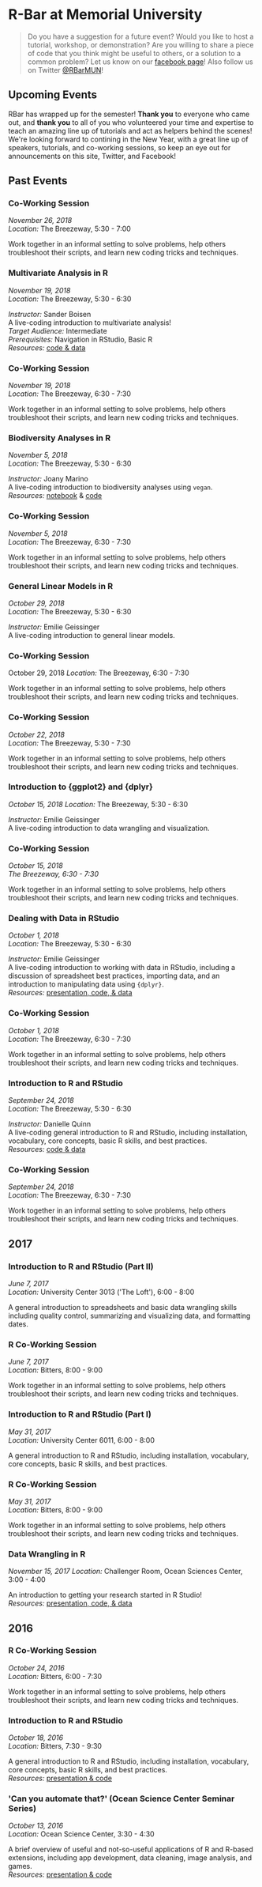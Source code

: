 # R-Bar at Memorial University

> Do you have a suggestion for a future event? Would you like to host a tutorial, workshop, or demonstration? Are you willing to share a piece of code that you think might be useful to others, or a solution to a common problem? Let us know on our [facebook page](https://www.facebook.com/RBarMUN/)! Also follow us on Twitter [@RBarMUN](https://twitter.com/RBarMUN)!

## Upcoming Events

RBar has wrapped up for the semester! **Thank you** to everyone who came out, and **thank you** to all of you who volunteered your time and expertise to teach an amazing line up of tutorials and act as helpers behind the scenes! We're looking forward to contining in the New Year, with a great line up of speakers, tutorials, and co-working sessions, so keep an eye out for announcements on this site, Twitter, and Facebook!

## Past Events

### Co-Working Session  
*November 26, 2018*  
*Location:* The Breezeway, 5:30 - 7:00

Work together in an informal setting to solve problems, help others troubleshoot their scripts, and learn new coding tricks and techniques.

### Multivariate Analysis in R  
*November 19, 2018*      
*Location:* The Breezeway, 5:30 - 6:30  

*Instructor:* Sander Boisen  
A live-coding introduction to multivariate analysis!  
*Target Audience:* Intermediate  
*Prerequisites:* Navigation in RStudio, Basic R  
*Resources:* [code & data](https://github.com/DanielleQuinn/RBarMUN/tree/master/18Nov2018)

### Co-Working Session  
*November 19, 2018*  
*Location:* The Breezeway, 6:30 - 7:30

Work together in an informal setting to solve problems, help others troubleshoot their scripts, and learn new coding tricks and techniques.

### Biodiversity Analyses in R  
*November 5, 2018*      
*Location:* The Breezeway, 5:30 - 6:30  

*Instructor:* Joany Marino  
A live-coding introduction to biodiversity analyses using `vegan`.  
*Resources:* [notebook](https://gitlab.com/JoMarino/rtutorials/blob/master/vegan_diversity.ipynb) & [code](https://github.com/DanielleQuinn/RBarMUN/tree/master/5Nov2018)

### Co-Working Session  
*November 5, 2018*  
*Location:* The Breezeway, 6:30 - 7:30

Work together in an informal setting to solve problems, help others troubleshoot their scripts, and learn new coding tricks and techniques.

### General Linear Models in R  
*October 29, 2018*  
*Location:* The Breezeway, 5:30 - 6:30  

*Instructor:* Emilie Geissinger  
A live-coding introduction to general linear models.  

### Co-Working Session  
October 29, 2018
*Location:* The Breezeway, 6:30 - 7:30  

Work together in an informal setting to solve problems, help others troubleshoot their scripts, and learn new coding tricks and techniques.

### Co-Working Session  
*October 22, 2018*  
*Location:* The Breezeway, 5:30 - 7:30

Work together in an informal setting to solve problems, help others troubleshoot their scripts, and learn new coding tricks and techniques.

### Introduction to {ggplot2} and {dplyr}  
*October 15, 2018*
*Location:* The Breezeway, 5:30 - 6:30  

*Instructor:* Emilie Geissinger  
A live-coding introduction to data wrangling and visualization.  

### Co-Working Session  
*October 15, 2018*  
*The Breezeway, 6:30 - 7:30*  

Work together in an informal setting to solve problems, help others troubleshoot their scripts, and learn new coding tricks and techniques.

### Dealing with Data in RStudio  
*October 1, 2018*  
*Location:* The Breezeway, 5:30 - 6:30  

*Instructor:* Emilie Geissinger  
A live-coding introduction to working with data in RStudio, including a discussion of spreadsheet best practices, importing data, and an introduction to manipulating data using `{dplyr}`.  
*Resources:* [presentation, code, & data](https://github.com/DanielleQuinn/RBarMUN/tree/master/1Oct2018)

### Co-Working Session  
*October 1, 2018*  
*Location:* The Breezeway, 6:30 - 7:30  

Work together in an informal setting to solve problems, help others troubleshoot their scripts, and learn new coding tricks and techniques.

### Introduction to R and RStudio  
*September 24, 2018*  
*Location:* The Breezeway, 5:30 - 6:30  

*Instructor:* Danielle Quinn  
A live-coding general introduction to R and RStudio, including installation, vocabulary, core concepts, basic R skills, and best practices.  
*Resources:* [code & data](https://github.com/DanielleQuinn/RBarMUN/tree/master/24Sept2018)

### Co-Working Session  
*September 24, 2018*  
*Location:* The Breezeway, 6:30 - 7:30  

Work together in an informal setting to solve problems, help others troubleshoot their scripts, and learn new coding tricks and techniques.


## 2017

### Introduction to R and RStudio (Part II)  
*June 7, 2017*  
*Location:* University Center 3013 ('The Loft'), 6:00 - 8:00

A general introduction to spreadsheets and basic data wrangling skills including quality control, summarizing and visualizing data, and formatting dates.

### R Co-Working Session  
*June 7, 2017*  
*Location:* Bitters, 8:00 - 9:00  

Work together in an informal setting to solve problems, help others troubleshoot their scripts, and learn new coding tricks and techniques.

### Introduction to R and RStudio (Part I)
*May 31, 2017*  
*Location:* University Center 6011, 6:00 - 8:00

A general introduction to R and RStudio, including installation, vocabulary, core concepts, basic R skills, and best practices.

### R Co-Working Session
*May 31, 2017*  
*Location:* Bitters, 8:00 - 9:00  

Work together in an informal setting to solve problems, help others troubleshoot their scripts, and learn new coding tricks and techniques.

### Data Wrangling in R
*November 15, 2017*
*Location:* Challenger Room, Ocean Sciences Center, 3:00 - 4:00

An introduction to getting your research started in R Studio!  
*Resources:* [presentation, code, & data](https://github.com/DanielleQuinn/RBarMUN/tree/master/15Nov2016)

## 2016

### R Co-Working Session
*October 24, 2016*  
*Location:* Bitters, 6:00 - 7:30  

Work together in an informal setting to solve problems, help others troubleshoot their scripts, and learn new coding tricks and techniques.  

### Introduction to R and RStudio
*October 18, 2016*  
*Location:* Bitters, 7:30 - 9:30  

A general introduction to R and RStudio, including installation, vocabulary, core concepts, basic R skills, and best practices.  
*Resources:* [presentation & code](https://github.com/DanielleQuinn/RBarMUN/tree/master/18Oct2016)

### 'Can you automate that?' (Ocean Science Center Seminar Series)
*October 13, 2016*  
*Location:* Ocean Science Center, 3:30 - 4:30  

A brief overview of useful and not-so-useful applications of R and R-based extensions, including app development, data cleaning, image analysis, and games.  
*Resources:* [presentation & code](https://github.com/DanielleQuinn/RBarMUN/tree/master/OSCSeminar)
